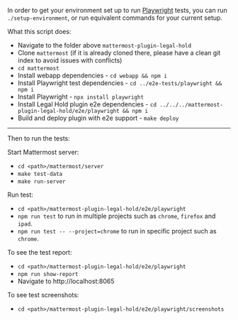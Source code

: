 In order to get your environment set up to run [Playwright](https://playwright.dev) tests, you can run `./setup-environment`, or run equivalent commands for your current setup.

What this script does:

- Navigate to the folder above `mattermost-plugin-legal-hold`
- Clone `mattermost` (if it is already cloned there, please have a clean git index to avoid issues with conflicts)
- `cd mattermost`
- Install webapp dependencies - `cd webapp && npm i`
- Install Playwright test dependencies - `cd ../e2e-tests/playwright && npm i`
- Install Playwright - `npx install playwright`
- Install Legal Hold plugin e2e dependencies - `cd ../../../mattermost-plugin-legal-hold/e2e/playwright && npm i`
- Build and deploy plugin with e2e support - `make deploy`

---

Then to run the tests:

Start Mattermost server:

- `cd <path>/mattermost/server`
- `make test-data`
- `make run-server`

Run test:

- `cd <path>/mattermost-plugin-legal-hold/e2e/playwright`
- `npm run test` to run in multiple projects such as `chrome`, `firefox` and `ipad`.
- `npm run test -- --project=chrome` to run in specific project such as `chrome`.

To see the test report:

- `cd <path>/mattermost-plugin-legal-hold/e2e/playwright`
- `npm run show-report`
- Navigate to http://localhost:8065

To see test screenshots:

- `cd <path>/mattermost-plugin-legal-hold/e2e/playwright/screenshots`
